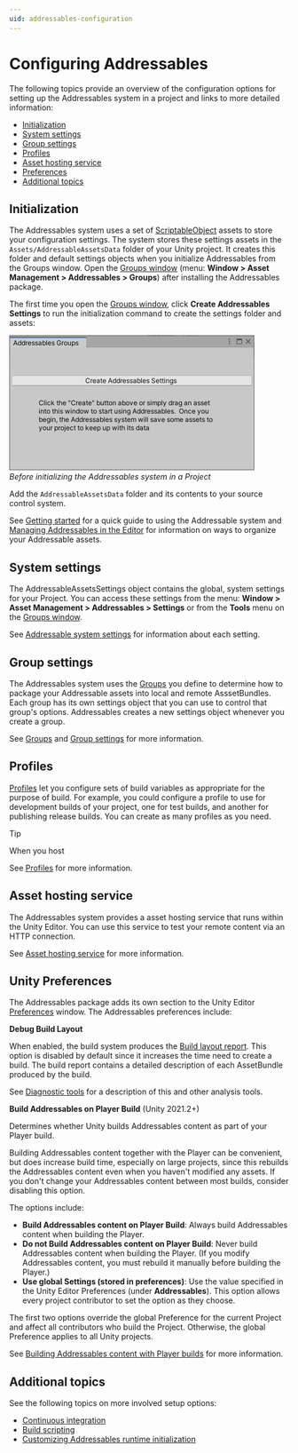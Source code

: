 ```yaml
---
uid: addressables-configuration
---
```


# Configuring Addressables

The following topics provide an overview of the configuration options for setting up the Addressables system in a project and links to more detailed information:

* [Initialization](#initialization)
* [System settings](#system-settings)
* [Group settings](#group-settings)
* [Profiles](#profiles)
* [Asset hosting service](#asset-hosting-service)
* [Preferences](#unity-preferences)
* [Additional topics](#additional-topics)

## Initialization
The Addressables system uses a set of [ScriptableObject] assets to store your configuration settings. The system stores these settings assets in the `Assets/AddressableAssetsData` folder of your Unity project. It creates this folder and default settings objects when you initialize Addressables from the Groups window. Open the [Groups window] \(menu:  __Window > Asset Management > Addressables > Groups__) after installing the Addressables package.

The first time you open the [Groups window], click __Create Addressables Settings__ to run the initialization command to create the settings folder and assets:

![](images/addr_gettingstarted_firstuse.png)<br/>*Before initializing the Addressables system in a Project*

Add the `AddressableAssetsData` folder and its contents to your source control system.

See [Getting started] for a quick guide to using the Addressable system and [Managing Addressables in the Editor] for information on ways to organize your Addressable assets.

## System settings
The AddressableAssetsSettings object contains the global, system settings for your Project. You can access these settings from the menu: __Window > Asset Management > Addressables > Settings__ or from the __Tools__ menu on the [Groups window].

See [Addressable system settings] for information about each setting. 

## Group settings
The Addressables system uses the [Groups] you define to determine how to package your Addressable assets into local and remote AsssetBundles. Each group has its own settings object that you can use to control that group's options. Addressables creates a new settings object whenever you create a group.

See [Groups] and [Group settings] for more information.

## Profiles

[Profiles] let you configure sets of build variables as appropriate for the purpose of build. For example, you could configure a profile to use for development builds of your project, one for test builds, and another for publishing release builds. You can create as many profiles as you need.

> [!TIP]
> When you host  

See [Profiles] for more information.

## Asset hosting service

The Addressables system provides a asset hosting service that runs within the Unity Editor. You can use this service to test your remote content via an HTTP connection.

See [Asset hosting service] for more information.

<a name="unity-preferences"></a>
## Unity Preferences
The Addressables package adds its own section to the Unity Editor [Preferences] window. The Addressables preferences include:

__Debug Build Layout__ 

When enabled, the build system produces the [Build layout report]. This option is disabled by default since it increases the time need to create a build. The build report contains a detailed description of each AssetBundle produced by the build.

See [Diagnostic tools] for a description of this and other analysis tools.

__Build Addressables on Player Build__ (Unity 2021.2+)

Determines whether Unity builds Addressables content as part of your Player build. 

Building Addressables content together with the Player can be convenient, but does increase build time, especially on large projects, since this rebuilds the Addressables content even when you haven't modified any assets. If you don't change your Addressables content between most builds, consider disabling this option.

The options include:
 
* __Build Addressables content on Player Build__: Always build Addressables content when building the Player.
* __Do not Build Addressables content on Player Build__: Never build Addressables content when building the Player. (If you modify Addressables content, you must rebuild it manually before building the Player.)
* __Use global Settings (stored in preferences)__: Use the value specified in the Unity Editor Preferences (under __Addressables__). This option allows every project contributor to set the option as they choose.

The first two options override the global Preference for the current Project and affect all contributors who build the Project. Otherwise, the global Preference applies to all Unity projects.  

See [Building Addressables content with Player builds](xref:addressables-builds#build-with-player) for more information.


## Additional topics

See the following topics on more involved setup options:

* [Continuous integration]
* [Build scripting]
* [Customizing Addressables runtime initialization]


[Groups window]: xref:addressables-groups#groups-window
[Addressable system settings]: xref:addressables-asset-settings
[Groups]: xref:addressables-groups
[Group settings]: xref:addressables-group-settings
[Profiles]: xref:addressables-profiles
[Asset hosting service]: xref:addressables-asset-hosting-services
[Continuous integration]: xref:addressables-ci
[Build scripting]: xref:addressables-api-build-player-content
[Customizing Addressables runtime initialization]: xref:addressables-api-initialize-async
[Build layout report]: xref:addressables-build-layout-report
[Diagnostic tools]: xref:addressables-diagnostic-tools
[Preferences]: xref:Preferences
[Getting started]: xref:addressables-getting-started
[Managing Addressables in the Editor]: xref:addressables-assets-development-cycle
[ScriptableObject]: xref:UnityEngine.ScriptableObject
